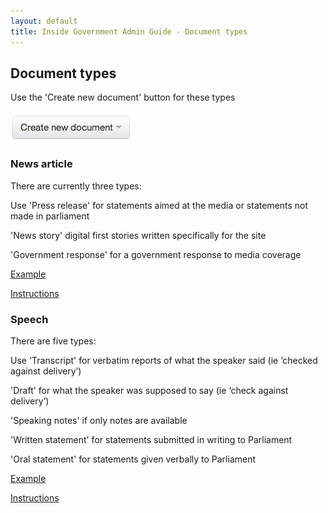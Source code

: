 ```yaml
---
layout: default
title: Inside Government Admin Guide - Document types
---
```


## Document types

Use the 'Create new document' button for these types

![Document types 1](document-types-1.png)
   

### News article
   
There are currently three types:

Use 'Press release' for statements aimed at the media or statements not made in parliament

'News story' digital first stories written specifically for the site

'Government response' for a government response to media coverage

[Example](https://www.gov.uk/government/news/royal-navy-destroyer-to-join-ballistic-defence-trial)

[Instructions](creating-a-new-doc.html)


### Speech
   
There are five types:

Use 'Transcript' for verbatim reports of what the speaker said (ie ‘checked against delivery’)

'Draft' for what the speaker was supposed to say (ie ‘check against delivery’)

'Speaking notes' if only notes are available

'Written statement' for statements submitted in writing to Parliament

'Oral statement' for statements given verbally to Parliament

[Example](https://www.gov.uk/government/speeches/2012-uk-bus-awards-lunch-speech)

[Instructions](creating-a-new-doc.html)